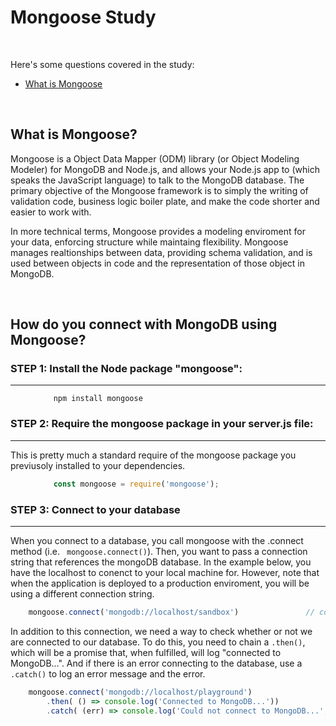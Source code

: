 # Mongoose Study

<br>

Here's some questions covered in the study:

* [What is Mongoose](#)

<br>

## What is Mongoose?
Mongoose is a Object Data Mapper (ODM) library (or Object Modeling Modeler) for MongoDB and Node.js, and allows your Node.js app to (which speaks the JavaScript language) to talk to the MongoDB database.  The primary objective of the Mongoose framework is to simply the writing of validation code, business logic boiler plate, and make the code shorter and easier to work with. 

In more technical terms, Mongoose provides a modeling enviroment for your data, enforcing structure while maintaing flexibility. Mongoose manages realtionships between data, providing schema validation, and is used between objects in code and the representation of those object in MongoDB.


<br>

## How do you connect with MongoDB using Mongoose?

<dl>

### STEP 1: Install the Node package "mongoose":
-----
<dd>

```
    npm install mongoose
```
</dd>

### STEP 2: Require the mongoose package in your server.js file:
------
This is pretty much a standard require of the mongoose package you previusoly installed to your dependencies.
<dd>

```JavaScript
    const mongoose = require('mongoose');                          // require mongoose.
```
</dd>

### STEP 3: Connect to your database
-----
When you connect to a database, you call mongoose with the .connect method (i.e. ``` mongoose.connect()```). Then, you want to pass a connection string that references the mongoDB database.  In the example below, you have the localhost to conenct to your local machine for.  However, note that when the application is deployed to a production enviroment, you will be using a different connection string.

```JavaScript
    mongoose.connect('mongodb://localhost/sandbox')               // connect to local mongodb database.
```

In addition to this connection, we need a way to check whether or not we are connected to our database.  To do this, you need to chain a ```.then()```, which will be a promise that, when fulfilled, will log "connected to MongoDB...".  And if there is an error connecting to the database, use a ``` .catch()``` to log an error message and the error.

```JavaScript
    mongoose.connect('mongodb://localhost/playground')
        .then( () => console.log('Connected to MongoDB...'))                       // successful connection
        .catch( (err) => console.log('Could not connect to MongoDB...', err));     // unsuccessful connection
```


</dl>


<br>


